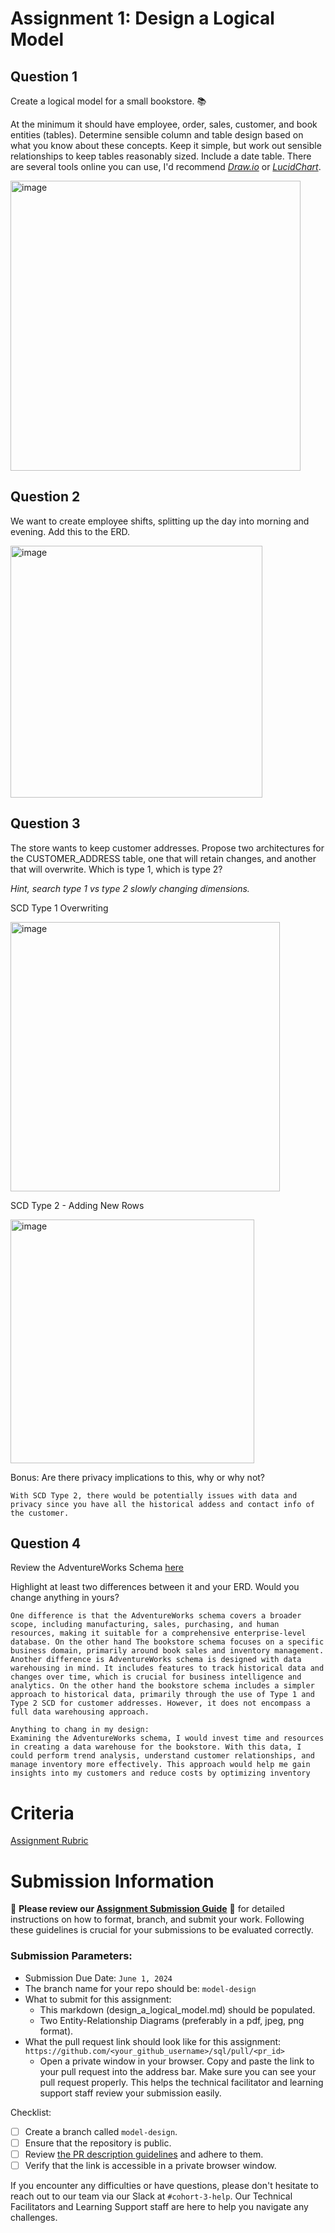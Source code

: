 # Assignment 1: Design a Logical Model

## Question 1
Create a logical model for a small bookstore. 📚

At the minimum it should have employee, order, sales, customer, and book entities (tables). Determine sensible column and table design based on what you know about these concepts. Keep it simple, but work out sensible relationships to keep tables reasonably sized. Include a date table. There are several tools online you can use, I'd recommend [_Draw.io_](https://www.drawio.com/) or [_LucidChart_](https://www.lucidchart.com/pages/).

<img width="464" alt="image" src="https://github.com/rehanschaudhry/sql/assets/35706356/bd5a510b-aa05-41e5-a6e5-a80c8611469f">


## Question 2
We want to create employee shifts, splitting up the day into morning and evening. Add this to the ERD.

<img width="403" alt="image" src="https://github.com/rehanschaudhry/sql/assets/35706356/3008c956-27b0-4511-84f7-8f7ced9a28d2">


## Question 3
The store wants to keep customer addresses. Propose two architectures for the CUSTOMER_ADDRESS table, one that will retain changes, and another that will overwrite. Which is type 1, which is type 2?

_Hint, search type 1 vs type 2 slowly changing dimensions._

SCD Type 1 Overwriting

<img width="431" alt="image" src="https://github.com/rehanschaudhry/sql/assets/35706356/10b191ab-4b99-4058-8f65-3e394cbcd026">

SCD Type 2 - Adding New Rows

<img width="390" alt="image" src="https://github.com/rehanschaudhry/sql/assets/35706356/e964e7e4-1f38-48ad-9102-fa8360b5c760">



Bonus: Are there privacy implications to this, why or why not?
```
With SCD Type 2, there would be potentially issues with data and privacy since you have all the historical addess and contact info of the customer. 
```

## Question 4
Review the AdventureWorks Schema [here](https://i.stack.imgur.com/LMu4W.gif)

Highlight at least two differences between it and your ERD. Would you change anything in yours?
```
One difference is that the AdventureWorks schema covers a broader scope, including manufacturing, sales, purchasing, and human resources, making it suitable for a comprehensive enterprise-level database. On the other hand The bookstore schema focuses on a specific business domain, primarily around book sales and inventory management.
Another difference is AdventureWorks schema is designed with data warehousing in mind. It includes features to track historical data and changes over time, which is crucial for business intelligence and analytics. On the other hand the bookstore schema includes a simpler approach to historical data, primarily through the use of Type 1 and Type 2 SCD for customer addresses. However, it does not encompass a full data warehousing approach.

Anything to chang in my design:
Examining the AdventureWorks schema, I would invest time and resources in creating a data warehouse for the bookstore. With this data, I could perform trend analysis, understand customer relationships, and manage inventory more effectively. This approach would help me gain insights into my customers and reduce costs by optimizing inventory
```

# Criteria

[Assignment Rubric](./assignment_rubric.md)

# Submission Information

🚨 **Please review our [Assignment Submission Guide](https://github.com/UofT-DSI/onboarding/blob/main/onboarding_documents/submissions.md)** 🚨 for detailed instructions on how to format, branch, and submit your work. Following these guidelines is crucial for your submissions to be evaluated correctly.

### Submission Parameters:
* Submission Due Date: `June 1, 2024`
* The branch name for your repo should be: `model-design`
* What to submit for this assignment:
    * This markdown (design_a_logical_model.md) should be populated.
    * Two Entity-Relationship Diagrams (preferably in a pdf, jpeg, png format).
* What the pull request link should look like for this assignment: `https://github.com/<your_github_username>/sql/pull/<pr_id>`
    * Open a private window in your browser. Copy and paste the link to your pull request into the address bar. Make sure you can see your pull request properly. This helps the technical facilitator and learning support staff review your submission easily.

Checklist:
- [ ] Create a branch called `model-design`.
- [ ] Ensure that the repository is public.
- [ ] Review [the PR description guidelines](https://github.com/UofT-DSI/onboarding/blob/main/onboarding_documents/submissions.md#guidelines-for-pull-request-descriptions) and adhere to them.
- [ ] Verify that the link is accessible in a private browser window.

If you encounter any difficulties or have questions, please don't hesitate to reach out to our team via our Slack at `#cohort-3-help`. Our Technical Facilitators and Learning Support staff are here to help you navigate any challenges.
